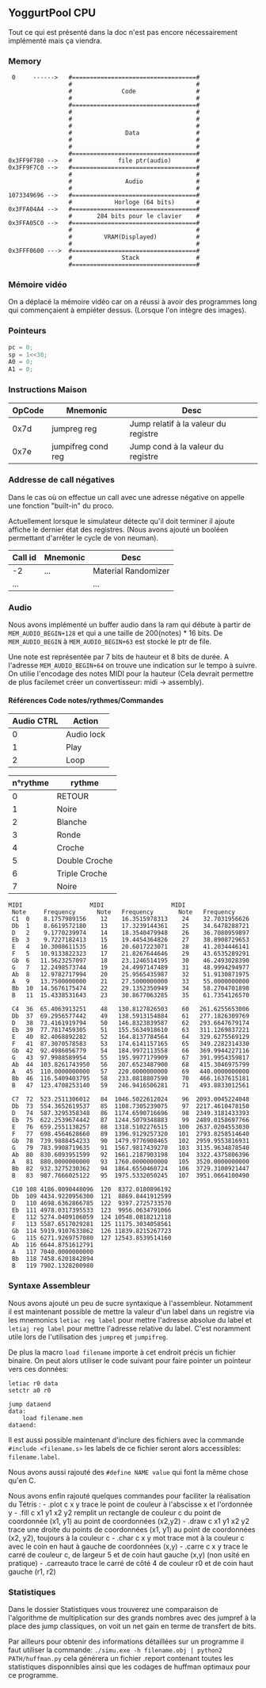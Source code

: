 
## YoggurtPool CPU

Tout ce qui est présenté dans la doc n'est pas encore nécessairement implémenté mais ça viendra.


### Memory
```
 0     ------>   #===================================#
                 #                                   #
                 #              Code                 #
                 #                                   #
                 #===================================#
                 #                                   #
                 #                                   #
                 #                                   #
                 #               Data                #
                 #                                   #
                 #                                   #
                 #===================================#
0x3FF9F780 -->   #             file ptr(audio)       #
0x3FF9F7C0 -->   #===================================#
                 #                                   #
                 #               Audio               #
                 #                                   #
1073349696 -->   #===================================#
                 #            Horloge (64 bits)      #
0x3FFA04A4 -->   #===================================#
                 #       284 bits pour le clavier    #
0x3FFA05C0 -->   #===================================#
                 #                                   #
                 #         VRAM(Displayed)           #
                 #                                   #
0x3FFF0600 --->  #===================================#
                 #              Stack                #
                 #===================================#                                                    
```
### Mémoire vidéo
On a déplacé la mémoire vidéo car on a réussi à avoir des programmes long qui commençaient à empiéter dessus. (Lorsque l'on intègre des images).


### Pointeurs
```C
pc = 0;
sp = 1<<30;
A0 = 0;
A1 = 0;
```

### Instructions Maison


| OpCode        |     Mnemonic        |    Desc                                |
| ------------- | ------------------- | ---------------------------------------|
|   0x7d        |   jumpreg reg       |  Jump relatif à la valeur du registre  |
|   0x7e        | jumpifreg cond reg  |  Jump cond à la valeur du registre     |



### Addresse de call négatives

Dans le cas où on effectue un call avec une adresse négative on appelle une fonction "built-in" du proco.

Actuellement lorsque le simulateur détecte qu'il doit terminer il ajoute affiche le dernier état des registres. (Nous avons ajouté un booléen permettant d'arrêter le cycle de von neuman).



| Call id       |     Mnemonic        |    Desc                                |
| ------------- | ------------------- | ---------------------------------------|
|   -2          |          ...        |           Material Randomizer          |
|   ...         |                     |              ...                       |


### Audio

Nous avons implémenté un buffer audio dans la ram qui débute à partir de `MEM_AUDIO_BEGIN+128` et qui a une taille de 200(notes) * 16 bits.
De `MEM_AUDIO_BEGIN` à `MEM_AUDIO_BEGIN+63` est stocké le ptr de file.

Une note est représentée par 7 bits de hauteur et 8 bits de durée. A l'adresse `MEM_AUDIO_BEGIN+64` on trouve une indication sur le tempo à suivre. On utilie l'encodage des notes MIDI pour la hauteur (Cela devrait permettre de plus facilemet créer un convertisseur: midi -> assembly).

#### Références Code notes/rythmes/Commandes


|  Audio CTRL   |      Action         |
| ------------- | ------------------- |
|     0         |     Audio lock      |
|     1         |      Play           |
|     2         |      Loop           |

| n°rythme      |       rythme        |
| ------------- | ------------------- |
|     0         |     RETOUR          |
|     1         |     Noire           |
|     2         |     Blanche         |
|     3         |     Ronde           |
|     4         |     Croche          |
|     5         |     Double Croche   |
|     6         |     Triple Croche   |
|     7         |     Noire           |


```
MIDI                   MIDI                   MIDI
 Note     Frequency      Note   Frequency       Note   Frequency
 C1  0    8.1757989156    12    16.3515978313    24    32.7031956626
 Db  1    8.6619572180    13    17.3239144361    25    34.6478288721
 D   2    9.1770239974    14    18.3540479948    26    36.7080959897
 Eb  3    9.7227182413    15    19.4454364826    27    38.8908729653
 E   4   10.3008611535    16    20.6017223071    28    41.2034446141
 F   5   10.9133822323    17    21.8267644646    29    43.6535289291
 Gb  6   11.5623257097    18    23.1246514195    30    46.2493028390
 G   7   12.2498573744    19    24.4997147489    31    48.9994294977
 Ab  8   12.9782717994    20    25.9565435987    32    51.9130871975
 A   9   13.7500000000    21    27.5000000000    33    55.0000000000
 Bb  10  14.5676175474    22    29.1352350949    34    58.2704701898
 B   11  15.4338531643    23    30.8677063285    35    61.7354126570

 C4  36  65.4063913251    48   130.8127826503    60   261.6255653006
 Db  37  69.2956577442    49   138.5913154884    61   277.1826309769
 D   38  73.4161919794    50   146.8323839587    62   293.6647679174
 Eb  39  77.7817459305    51   155.5634918610    63   311.1269837221
 E   40  82.4068892282    52   164.8137784564    64   329.6275569129
 F   41  87.3070578583    53   174.6141157165    65   349.2282314330
 Gb  42  92.4986056779    54   184.9972113558    66   369.9944227116
 G   43  97.9988589954    55   195.9977179909    67   391.9954359817
 Ab  44  103.8261743950   56   207.6523487900    68   415.3046975799
 A   45  110.0000000000   57   220.0000000000    69   440.0000000000
 Bb  46  116.5409403795   58   233.0818807590    70   466.1637615181
 B   47  123.4708253140   59   246.9416506281    71   493.8833012561

 C7  72  523.2511306012   84  1046.5022612024    96  2093.0045224048
 Db  73  554.3652619537   85  1108.7305239075    97  2217.4610478150
 D   74  587.3295358348   86  1174.6590716696    98  2349.3181433393
 Eb  75  622.2539674442   87  1244.5079348883    99  2489.0158697766
 E   76  659.2551138257   88  1318.5102276515   100  2637.0204553030
 F   77  698.4564628660   89  1396.9129257320   101  2793.8258514640
 Gb  78  739.9888454233   90  1479.9776908465   102  2959.9553816931
 G   79  783.9908719635   91  1567.9817439270   103  3135.9634878540
 Ab  80  830.6093951599   92  1661.2187903198   104  3322.4375806396
 A   81  880.0000000000   93  1760.0000000000   105  3520.0000000000
 Bb  82  932.3275230362   94  1864.6550460724   106  3729.3100921447
 B   83  987.7666025122   95  1975.5332050245   107  3951.0664100490

 C10 108 4186.0090448096  120  8372.0180896192
 Db  109 4434.9220956300  121  8869.8441912599
 D   110 4698.6362866785  122  9397.2725733570
 Eb  111 4978.0317395533  123  9956.0634791066
 E   112 5274.0409106059  124 10548.0818212118
 F   113 5587.6517029281  125 11175.3034058561
 Gb  114 5919.9107633862  126 11839.8215267723
 G   115 6271.9269757080  127 12543.8539514160
 Ab  116 6644.8751612791
 A   117 7040.0000000000
 Bb  118 7458.6201842894
 B   119 7902.1328200980

```


### Syntaxe Assembleur

Nous avons ajouté un peu de sucre syntaxique à l'assembleur. Notamment il est maintenant possible de mettre la valeur d'un label dans un registre via les mnemonics `letiac reg label` pour mettre l'adresse absolue du label et `letiaj reg label` pour mettre l'adresse relative du label. C'est noramment utile lors de l'utilisation des `jumpreg` et `jumpifreg`.

De plus la macro `load filename` importe à cet endroit précis un fichier binaire. On peut alors utiliser le code suivant pour faire pointer un pointeur vers ces données:

```Assembly
letiac r0 data
setctr a0 r0

jump dataend
data:
    load filename.mem
dataend:
```

Il est aussi possible maintenant d'inclure des fichiers avec la commande `#include <filename.s>` les labels de ce fichier seront alors accessibles: `filename.label`.

Nous avons aussi rajouté des `#define NAME value` qui font la même chose qu'en C.

Nous avons enfin rajouté quelques commandes pour faciliter la réalisation du Tétris :
	- .plot c x y trace le point de couleur à l'abscisse x et l'ordonnée y
	- .fill c x1 y1 x2 y2 remplit un rectangle de couleur c du point de coordonnée (x1, y1) au point de coordonnées (x2,y2)
	- .draw c x1 y1 x2 y2 trace une droite du points de coordonnées (x1, y1) au point de coordonnées (x2, y2), toujours à la couleur c
	- .char c x y mot trace mot à la couleur c avec le coin en haut à gauche de coordonnées (x,y)
	- .carre c x y trace le carré de couleur c, de largeur 5 et de coin haut gauche (x,y) (non usité en pratique)
	- .carreauto trace le carré de côté 4 de couleur r0 et de coin haut gauche (r1, r2)


### Statistiques

Dans le dossier Statistiques vous trouverez une comparaison de l'algorithme de multiplication sur des grands nombres avec des jumpref à la place des jump classiques, on voit un net gain en terme de transfert de bits.

Par ailleurs pour obtenir des informations détaillées sur un programme il faut utiliser la commande: `./simu.exe -h filename.obj | python2 PATH/huffman.py` cela générera un fichier .report contenant toutes les statistiques disponnibles ainsi que les codages de huffman optimaux pour ce programme.

